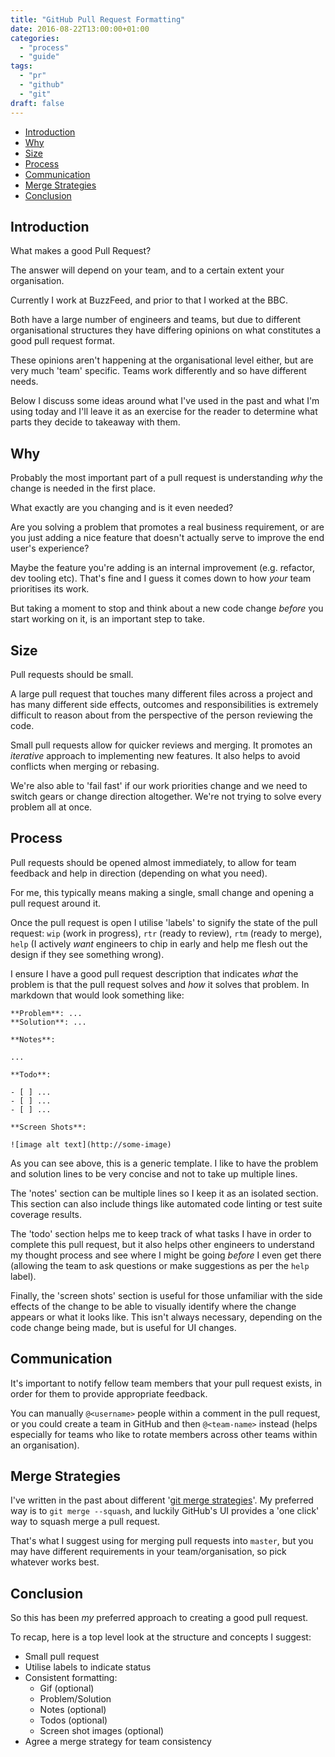 ```yaml
---
title: "GitHub Pull Request Formatting"
date: 2016-08-22T13:00:00+01:00
categories:
  - "process"
  - "guide"
tags:
  - "pr"
  - "github"
  - "git"
draft: false
---
```


- [Introduction](#1)
- [Why](#2)
- [Size](#3)
- [Process](#4)
- [Communication](#5)
- [Merge Strategies](#6)
- [Conclusion](#7)

## Introduction

What makes a good Pull Request? 

The answer will depend on your team, and to a certain extent your organisation.

Currently I work at BuzzFeed, and prior to that I worked at the BBC.

Both have a large number of engineers and teams, but due to different organisational structures they have differing opinions on what constitutes a good pull request format.

These opinions aren't happening at the organisational level either, but are very much 'team' specific. Teams work differently and so have different needs.

Below I discuss some ideas around what I've used in the past and what I'm using today and I'll leave it as an exercise for the reader to determine what parts they decide to takeaway with them.

## Why

Probably the most important part of a pull request is understanding _why_ the change is needed in the first place.

What exactly are you changing and is it even needed?

Are you solving a problem that promotes a real business requirement, or are you just adding a nice feature that doesn't actually serve to improve the end user's experience?

Maybe the feature you're adding is an internal improvement (e.g. refactor, dev tooling etc). That's fine and I guess it comes down to how _your_ team prioritises its work.

But taking a moment to stop and think about a new code change _before_ you start working on it, is an important step to take.

## Size

Pull requests should be small.

A large pull request that touches many different files across a project and has many different side effects, outcomes and responsibilities is extremely difficult to reason about from the perspective of the person reviewing the code.

Small pull requests allow for quicker reviews and merging. It promotes an _iterative_ approach to implementing new features. It also helps to avoid conflicts when merging or rebasing.

We're also able to 'fail fast' if our work priorities change and we need to switch gears or change direction altogether. We're not trying to solve every problem all at once.

## Process

Pull requests should be opened almost immediately, to allow for team feedback and help in direction (depending on what you need).

For me, this typically means making a single, small change and opening a pull request around it.

Once the pull request is open I utilise 'labels' to signify the state of the pull request: `wip` (work in progress), `rtr` (ready to review), `rtm` (ready to merge), `help` (I actively _want_ engineers to chip in early and help me flesh out the design if they see something wrong).

I ensure I have a good pull request description that indicates _what_ the problem is that the pull request solves and _how_ it solves that problem. In markdown that would look something like:

```
**Problem**: ...
**Solution**: ...

**Notes**: 

...

**Todo**:

- [ ] ...
- [ ] ...
- [ ] ...

**Screen Shots**:

![image alt text](http://some-image)
```

As you can see above, this is a generic template. I like to have the problem and solution lines to be very concise and not to take up multiple lines.

The 'notes' section can be multiple lines so I keep it as an isolated section. This section can also include things like automated code linting or test suite coverage results.

The 'todo' section helps me to keep track of what tasks I have in order to complete this pull request, but it also helps other engineers to understand my thought process and see where I might be going _before_ I even get there (allowing the team to ask questions or make suggestions as per the `help` label).

Finally, the 'screen shots' section is useful for those unfamiliar with the side effects of the change to be able to visually identify where the change appears or what it looks like. This isn't always necessary, depending on the code change being made, but is useful for UI changes.

## Communication

It's important to notify fellow team members that your pull request exists, in order for them to provide appropriate feedback.

You can manually `@<username>` people within a comment in the pull request, or you could create a team in GitHub and then `@<team-name>` instead (helps especially for teams who like to rotate members across other teams within an organisation).

## Merge Strategies

I've written in the past about different '[git merge strategies](/posts/git-merge-strategies.html)'. My preferred way is to `git merge --squash`, and luckily GitHub's UI provides a 'one click' way to squash merge a pull request. 

That's what I suggest using for merging pull requests into `master`, but you may have different requirements in your team/organisation, so pick whatever works best.

## Conclusion

So this has been _my_ preferred approach to creating a good pull request.

To recap, here is a top level look at the structure and concepts I suggest:

- Small pull request
- Utilise labels to indicate status
- Consistent formatting:
  - Gif (optional)
  - Problem/Solution
  - Notes (optional)
  - Todos (optional)
  - Screen shot images (optional)
- Agree a merge strategy for team consistency


